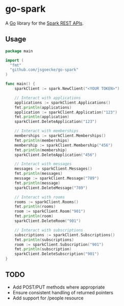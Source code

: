 # go-spark

A [Go](https://golang.org/) library for the [Spark REST APIs](https://developer.ciscospark.com).

## Usage

```go
package main

import (
  "fmt"
  "github.com/jsgoecke/go-spark"
)

func main() {
	sparkClient := spark.NewClient("<YOUR TOKEN>")

	// Interact with applications
	applications := sparkClient.Applications()
	fmt.println(applications)
	application := sparkClient.Application("123")
	fmt.println(application)
	sparkClient.DeleteApplication("123")

	// Interact with memberships
	memberships := sparkClient.Memberships()
	fmt.println(memberships)
	membership := sparkClient.Membership("456")
	fmt.println(membership)
	sparkClient.DeleteApplication("456")

	// Interact with messages
	messages := sparkClient.Messages()
	fmt.println(messages)
	message := sparkClient.Message("789")
	fmt.println(message)
	sparkClient.DeleteMessage("789")

	// Interact with rooms
	rooms := sparkClient.Rooms()
	fmt.println(rooms)
	room := sparkClient.Room("901")
	fmt.println(room)
	sparkClient.DeleteRoom("901")

	// Interact with subscriptions
	subscriptions := sparkClient.Subscriptions()
	fmt.println(subscriptions)
	room := sparkClient.Subscription("901")
	fmt.println(subscription)
	sparkClient.DeleteSubscription("901")
}
```

## TODO

* Add POST/PUT methods where appropriate
* Ensure consistent handling of returned pointers
* Add support for /people resource
